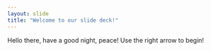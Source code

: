 ```yaml
---
layout: slide
title: "Welcome to our slide deck!"
---
```

Hello there, have a good night, peace!
Use the right arrow to begin!
